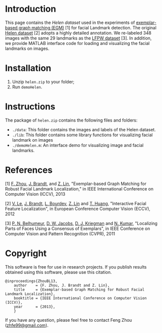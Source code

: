 Introduction
============

This page contains the *Helen dataset* used in the experiments of
[exemplar-based graph matching (EGM)](http://www.f-zhou.com/gm.html)
[1] for facial Landmark detection. The original
[Helen dataset](http://www.ifp.illinois.edu/~vuongle2/helen/) [2]
adopts a highly detailed annotation. We re-labeled 348 images with the
same 29 landmarks as the
[LFPW dataset](http://homes.cs.washington.edu/~neeraj/projects/face-parts/)
[3]. In addition, we provide MATLAB interface code for loading and
visualizing the facial landmarks on images.


Installation
============

1. Unzip `helen.zip` to your folder;
2. Run `demoHelen`.


Instructions
============

The package of `helen.zip` contains the following files and folders:

- `./data`: This folder contains the images and labels of the Helen dataset.
- `./lib`: This folder contains some library functions for visualizing facial landmark on images
- `./demoHelen.m`: An interface demo for visualizing image and facial landmarks.


References
==========

[1] [F. Zhou](http://www.f-zhou.com),
[J. Brandt](http://www.adobe.com/technology/people/san-jose/jonathan-brandt.html),
and
[Z. Lin](http://www.adobe.com/technology/people/san-jose/zhe-lin.html),
"Exemplar-based Graph Matching for Robust Facial Landmark
Localization," in IEEE International Conference on Computer Vision
(ICCV), 2013

[2] [V. Le](http://www.ifp.illinois.edu/~vuongle2/),
[J. Brandt](http://www.adobe.com/technology/people/san-jose/jonathan-brandt.html),
[L. Bourdev](http://www.cs.berkeley.edu/~lbourdev/),
[Z. Lin](http://www.adobe.com/technology/people/san-jose/zhe-lin.html)
and
[T. Huang](http://www.ece.illinois.edu/directory/profile.asp?t-huang1),
"Interactive Facial Feature Localization", in European Conference
Computer Vision (ECCV), 2012

[3] [P. N. Belhumeur](http://www.cs.columbia.edu/~belhumeur/),
[D. W. Jacobs](http://www.cs.umd.edu/~djacobs/),
[D. J. Kriegman](http://cseweb.ucsd.edu/~kriegman/) and
[N. Kumar](http://homes.cs.washington.edu/~neeraj/), "Localizing Parts
of Faces Using a Consensus of Exemplars", in IEEE Conference on
Computer Vision and Pattern Recognition (CVPR), 2011


Copyright
=========

This software is free for use in research projects. If you
publish results obtained using this software, please use this
citation.

    @inproceedings{ZhouBL13,
        author    = {F. Zhou, J. Brandt and Z. Lin},
        title     = {Exemplar-based Graph Matching for Robust Facial Landmark Localization},
        booktitle = {IEEE International Conference on Computer Vision (ICCV)},
        year      = {2013},
        }

If you have any question, please feel free to contact Feng Zhou (zhfe99@gmail.com).
